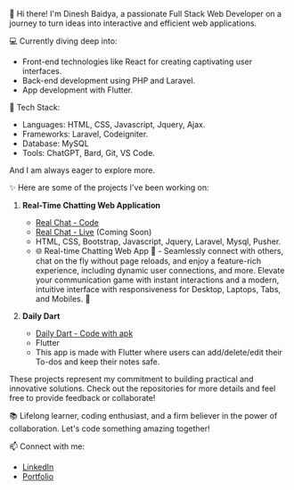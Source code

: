 👋 Hi there! I'm Dinesh Baidya, a passionate Full Stack Web Developer on a journey to turn ideas into interactive and efficient web applications.

💻 Currently diving deep into:
   - Front-end technologies like React for creating captivating user interfaces.
   - Back-end development using PHP and Laravel.
   - App development with Flutter.

🔧 Tech Stack:
   - Languages: HTML, CSS, Javascript, Jquery, Ajax.
   - Frameworks: Laravel, Codeigniter.
   - Database: MySQL
   - Tools: ChatGPT, Bard, Git, VS Code.
     
  And I am always eager to explore more.

✨ Here are some of the projects I've been working on:

1. **Real-Time Chatting Web Application**
   - [Real Chat - Code](https://github.com/dineshbaidya12/chat-pusher)
   - [Real Chat - Live](https://realchat.in) (Coming Soon)
   - HTML, CSS, Bootstrap, Javascript, Jquery, Laravel, Mysql, Pusher. 
   - 🌐 Real-time Chatting Web App 🚀 - Seamlessly connect with others, chat on the fly without page reloads, and enjoy a feature-rich experience, including dynamic user connections, and more. Elevate your communication game with instant interactions and a modern, intuitive interface with responsiveness for Desktop, Laptops, Tabs, and Mobiles. 💬

2. **Daily Dart**
   - [Daily Dart - Code with apk](https://github.com/dineshbaidya12/Todo-and-Notes-App-DailyDart)
   - Flutter
   - This app is made with Flutter where users can add/delete/edit their To-dos and keep their notes safe.

These projects represent my commitment to building practical and innovative solutions. Check out the repositories for more details and feel free to provide feedback or collaborate!

📚 Lifelong learner, coding enthusiast, and a firm believer in the power of collaboration. Let's code something amazing together!

📫 Connect with me:
   - [LinkedIn](https://in.linkedin.com/in/dinesh-baidya-a15b18227?trk=public_profile_browsemap)
   - [Portfolio](https://dbaidya.vercel.app/)
